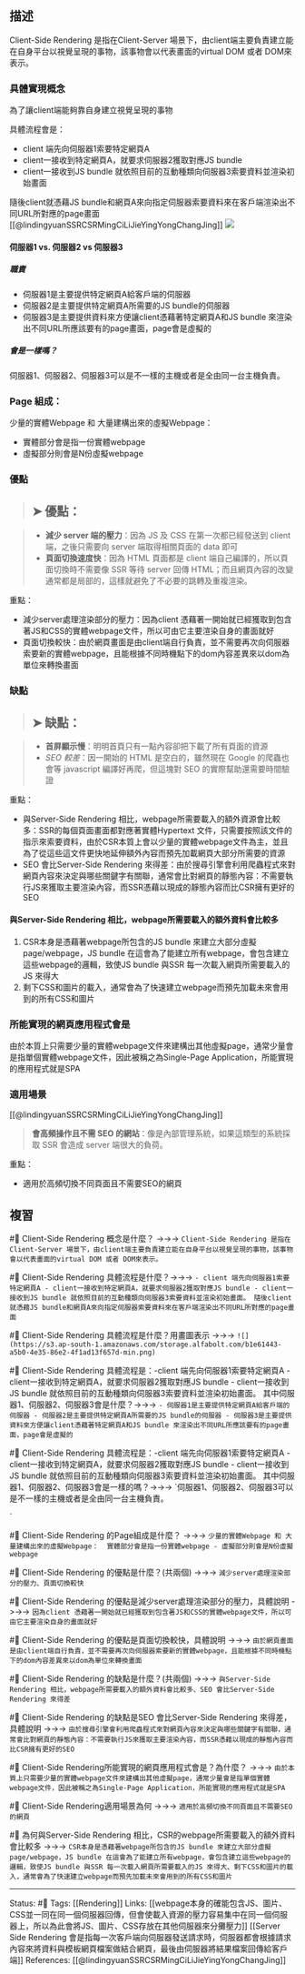 ## 描述

Client-Side Rendering 是指在Client-Server 場景下，由client端主要負責建立能在自身平台以視覺呈現的事物，該事物會以代表畫面的virtual DOM 或者 DOM來表示。



### 具體實現概念

為了讓client端能夠靠自身建立視覺呈現的事物

具體流程會是：
- client 端先向伺服器1索要特定網頁A
- client一接收到特定網頁A，就要求伺服器2獲取對應JS bundle
- client一接收到JS bundle 就依照目前的互動種類向伺服器3索要資料並渲染初始畫面

隨後client就憑藉JS bundle和網頁A來向指定伺服器索要資料來在客戶端渲染出不同URL所對應的page畫面
[[@lindingyuanSSRCSRMingCiLiJieYingYongChangJing]]
![](https://s3.ap-south-1.amazonaws.com/storage.alfabolt.com/b1e61443-a5b0-4e35-86e2-4f1ad13f657d-min.png)


#### 伺服器1 vs. 伺服器2 vs 伺服器3

#####  職責
- 伺服器1是主要提供特定網頁A給客戶端的伺服器
- 伺服器2是主要提供特定網頁A所需要的JS bundle的伺服器
- 伺服器3是主要提供資料來方便讓client憑藉著特定網頁A和JS bundle 來渲染出不同URL所應該要有的page畫面，page會是虛擬的

##### 會是一樣嗎？

伺服器1、伺服器2、伺服器3可以是不一樣的主機或者是全由同一台主機負責。


### Page 組成：
少量的實體Webpage 和 大量建構出來的虛擬Webpage：
- 實體部分會是指一份實體webpage
- 虛擬部分則會是N份虛擬webpage


### 優點

> ## ➤ 優點：

> -   **減少 server 端的壓力**：因為 JS 及 CSS 在第一次都已經發送到 client 端，之後只需要向 server 端取得相關頁面的 data 即可
> -   **頁面切換速度快**：因為 HTML 頁面都是 client 端自己編譯的，所以頁面切換時不需要像 SSR 等待 server 回傳 HTML；而且網頁內容的改變通常都是局部的，這樣就避免了不必要的跳轉及重複渲染。


重點：
- 減少server處理渲染部分的壓力：因為client 憑藉著一開始就已經獲取到包含著JS和CSS的實體webpage文件，所以可由它主要渲染自身的畫面就好
- 頁面切換較快：由於網頁畫面是由client端自行負責，並不需要再次向伺服器索要新的實體webpage，且能根據不同時機點下的dom內容差異來以dom為單位來轉換畫面

### 缺點

> ## ➤ 缺點：

> -   **首屏顯示慢**：明明首頁只有一點內容卻把下載了所有頁面的資源
> -   _SEO 較差_：因一開始的 HTML 是空白的，雖然現在 Google 的爬蟲也會等 javascript 編譯好再爬，但這塊對 SEO 的實際幫助還需要時間驗證

重點：
- 與Server-Side Rendering 相比，webpage所需要載入的額外資源會比較多：SSR的每個頁面畫面都對應著實體Hypertext 文件，只需要按照該文件的指示來索要資料，由於CSR本質上會以少量的實體webpage文件為主，並且為了從這些這文件更快地延伸額外內容而預先加載網頁大部分所需要的資源
- SEO 會比Server-Side Rendering 來得差：由於搜尋引擎會利用爬蟲程式來對網頁內容來決定與哪些關鍵字有關聯，通常會比對網頁的靜態內容：不需要執行JS來獲取主要渲染內容，而SSR憑藉以現成的靜態內容而比CSR擁有更好的SEO

#### 與Server-Side Rendering 相比，webpage所需要載入的額外資料會比較多

1. CSR本身是憑藉著webpage所包含的JS bundle 來建立大部分虛擬page/webpage，JS bundle 在這會為了能建立所有webpage，會包含建立這些webpage的邏輯，致使JS bundle 與SSR 每一次載入網頁所需要載入的JS 來得大
2. 剩下CSS和圖片的載入，通常會為了快速建立webpage而預先加載未來會用到的所有CSS和圖片


### 所能實現的網頁應用程式會是

由於本質上只需要少量的實體webpage文件來建構出其他虛擬page，通常少量會是指單個實體webpage文件，因此被稱之為Single-Page Application，所能實現的應用程式就是SPA

### 適用場景
[[@lindingyuanSSRCSRMingCiLiJieYingYongChangJing]]
> **會高頻操作且不需 SEO 的網站**：像是內部管理系統，如果這類型的系統採取 SSR 會造成 server 端很大的負荷。

重點：
- 適用於高頻切換不同頁面且不需要SEO的網頁

## 複習

#🧠 Client-Side Rendering  概念是什麼？ ->->-> `Client-Side Rendering 是指在Client-Server 場景下，由client端主要負責建立能在自身平台以視覺呈現的事物，該事物會以代表畫面的virtual DOM 或者 DOM來表示。`
<!--SR:!2022-11-07,8,250-->

#🧠 Client-Side Rendering  具體流程是什麼？->->-> `- client 端先向伺服器1索要特定網頁A - client一接收到特定網頁A，就要求伺服器2獲取對應JS bundle - client一接收到JS bundle 就依照目前的互動種類向伺服器3索要資料並渲染初始畫面。 隨後client就憑藉JS bundle和網頁A來向指定伺服器索要資料來在客戶端渲染出不同URL所對應的page畫面`
<!--SR:!2022-11-09,10,250-->


#🧠 Client-Side Rendering  具體流程是什麼？用畫圖表示 ->->-> `![](https://s3.ap-south-1.amazonaws.com/storage.alfabolt.com/b1e61443-a5b0-4e35-86e2-4f1ad13f657d-min.png)`
<!--SR:!2022-11-09,10,250-->


#🧠 Client-Side Rendering  具體流程是：-client 端先向伺服器1索要特定網頁A - client一接收到特定網頁A，就要求伺服器2獲取對應JS bundle - client一接收到JS bundle 就依照目前的互動種類向伺服器3索要資料並渲染初始畫面。 其中伺服器1、伺服器2、伺服器3會是什麼？->->-> `- 伺服器1是主要提供特定網頁A給客戶端的伺服器 - 伺服器2是主要提供特定網頁A所需要的JS bundle的伺服器 - 伺服器3是主要提供資料來方便讓client憑藉著特定網頁A和JS bundle 來渲染出不同URL所應該要有的page畫面，page會是虛擬的`
<!--SR:!2022-11-07,8,250-->

#🧠 Client-Side Rendering  具體流程是：-client 端先向伺服器1索要特定網頁A - client一接收到特定網頁A，就要求伺服器2獲取對應JS bundle - client一接收到JS bundle 就依照目前的互動種類向伺服器3索要資料並渲染初始畫面。 其中伺服器1、伺服器2、伺服器3會是一樣的嗎？->->-> `伺服器1、伺服器2、伺服器3可以是不一樣的主機或者是全由同一台主機負責。
<!--SR:!2022-11-08,9,250-->
`

#🧠 Client-Side Rendering 的Page組成是什麼？ ->->-> `少量的實體Webpage 和 大量建構出來的虛擬Webpage：  實體部分會是指一份實體webpage - 虛擬部分則會是N份虛擬webpage`
<!--SR:!2022-11-09,10,250-->

#🧠 Client-Side Rendering 的優點是什麼？(共兩個) ->->-> `減少server處理渲染部分的壓力、頁面切換較快`
<!--SR:!2022-11-08,9,250-->

#🧠 Client-Side Rendering 的優點是減少server處理渲染部分的壓力，具體說明 ->->-> `因為client 憑藉著一開始就已經獲取到包含著JS和CSS的實體webpage文件，所以可由它主要渲染自身的畫面就好`
<!--SR:!2022-11-05,6,250-->

#🧠 Client-Side Rendering 的優點是頁面切換較快，具體說明 ->->-> `由於網頁畫面是由client端自行負責，並不需要再次向伺服器索要新的實體webpage，且能根據不同時機點下的dom內容差異來以dom為單位來轉換畫面`
<!--SR:!2022-11-05,6,250-->

#🧠 Client-Side Rendering 的缺點是什麼？(共兩個) ->->-> `與Server-Side Rendering 相比，webpage所需要載入的額外資料會比較多、SEO 會比Server-Side Rendering 來得差`
<!--SR:!2022-11-06,7,250-->


#🧠 Client-Side Rendering 的缺點是SEO 會比Server-Side Rendering 來得差，具體說明 ->->-> `由於搜尋引擎會利用爬蟲程式來對網頁內容來決定與哪些關鍵字有關聯，通常會比對網頁的靜態內容：不需要執行JS來獲取主要渲染內容，而SSR憑藉以現成的靜態內容而比CSR擁有更好的SEO`
<!--SR:!2022-11-09,10,250-->


#🧠 Client-Side Rendering所能實現的網頁應用程式會是？為什麼？ ->->-> `由於本質上只需要少量的實體webpage文件來建構出其他虛擬page，通常少量會是指單個實體webpage文件，因此被稱之為Single-Page Application，所能實現的應用程式就是SPA`
<!--SR:!2022-11-06,7,250-->

#🧠 Client-Side Rendering適用場景為何 ->->-> `適用於高頻切換不同頁面且不需要SEO的網頁`
<!--SR:!2022-11-05,6,250-->

#🧠 為何與Server-Side Rendering 相比，CSR的webpage所需要載入的額外資料會比較多 ->->-> `CSR本身是憑藉著webpage所包含的JS bundle 來建立大部分虛擬page/webpage，JS bundle 在這會為了能建立所有webpage，會包含建立這些webpage的邏輯，致使JS bundle 與SSR 每一次載入網頁所需要載入的JS 來得大、剩下CSS和圖片的載入，通常會為了快速建立webpage而預先加載未來會用到的所有CSS和圖片`
<!--SR:!2022-11-10,10,250-->


---
Status: #🌱 
Tags:
[[Rendering]]
Links:
[[webpage本身的確能包含JS、圖片、CSS並一同在同一個伺服器回傳，但會使載入資源的壓力容易集中在同一個伺服器上，所以為此會將JS、圖片、CSS存放在其他伺服器來分攤壓力]]
[[Server Side Rendering 會是指每一次客戶端向伺服器發送請求時，伺服器都會根據請求內容來將資料與模板網頁檔案做結合網頁，最後由伺服器將結果檔案回傳給客戶端]]
References:
[[@lindingyuanSSRCSRMingCiLiJieYingYongChangJing]]